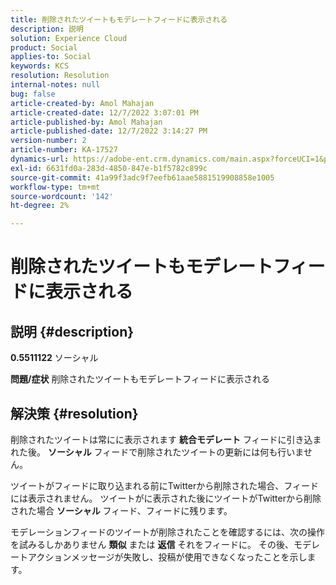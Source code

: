 ```yaml
---
title: 削除されたツイートもモデレートフィードに表示される
description: 説明
solution: Experience Cloud
product: Social
applies-to: Social
keywords: KCS
resolution: Resolution
internal-notes: null
bug: false
article-created-by: Amol Mahajan
article-created-date: 12/7/2022 3:07:01 PM
article-published-by: Amol Mahajan
article-published-date: 12/7/2022 3:14:27 PM
version-number: 2
article-number: KA-17527
dynamics-url: https://adobe-ent.crm.dynamics.com/main.aspx?forceUCI=1&pagetype=entityrecord&etn=knowledgearticle&id=414e15c8-4076-ed11-81aa-6045bd006a22
exl-id: 6631fd0a-283d-4850-847e-b1f5782c899c
source-git-commit: 41a99f3adc9f7eefb61aae5881519908858e1005
workflow-type: tm+mt
source-wordcount: '142'
ht-degree: 2%

---
```


# 削除されたツイートもモデレートフィードに表示される

## 説明 {#description}

<b>0.5511122</b>
ソーシャル


<b>問題/症状</b>
削除されたツイートもモデレートフィードに表示される


## 解決策 {#resolution}


削除されたツイートは常にに表示されます <b>統合モデレート</b> フィードに引き込まれた後。 <b>ソーシャル</b> フィードで削除されたツイートの更新には何も行いません。

ツイートがフィードに取り込まれる前にTwitterから削除された場合、フィードには表示されません。 ツイートがに表示された後にツイートがTwitterから削除された場合 <b>ソーシャル</b> フィード、フィードに残ります。

モデレーションフィードのツイートが削除されたことを確認するには、次の操作を試みるしかありません <b>類似</b> または <b>返信</b> それをフィードに。 その後、モデレートアクションメッセージが失敗し、投稿が使用できなくなったことを示します。
